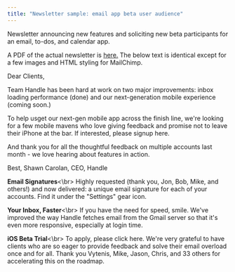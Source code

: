 ```yaml
---
title: "Newsletter sample: email app beta user audience"
---
```


Newsletter announcing new features and soliciting new beta participants for an email, to-dos, and calendar app. 

A PDF of the actual newsletter is [here.](https://github.com/bennetthub500/personal/blob/master/assets/images/Handle%20newsletter%20sample.pdf)  The below text is identical except for a few images and HTML styling for MailChimp.

Dear Clients,

Team Handle has been hard at work on two major improvements: inbox loading performance (done) and our next-generation mobile experience (coming soon.)

To help usget our next-gen mobile app across the finish line, we're looking for a few mobile mavens who love giving feedback and promise not to leave their iPhone at the bar.  If interested, please signup here. 

And thank you for all the thoughtful feedback on multiple accounts last month - we love hearing about features in action. 

Best, 
Shawn Carolan, CEO, Handle

**Email Signatures**<\br>
Highly requested (thank you, Jon, Bob, Mike, and others!) and now delivered: a unique email signature for each of your accounts.  Find it under the "Settings" gear icon. 

**Your Inbox, Faster**<\br>
If you have the need for speed, smile.  We've improved the way Handle fetches email from the Gmail server so that it's even more responsive, especially at login time. 

**iOS Beta Trial**<\br>
To apply, please click here.  We're very grateful to have clients who are so eager to provide feedback and solve their email overload once and for all. Thank you Vytenis, Mike, Jason, Chris, and 33 others for accelerating this on the roadmap.

